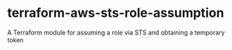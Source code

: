 # terraform-aws-sts-role-assumption
A Terraform module for assuming a role via STS and obtaining a temporary token

